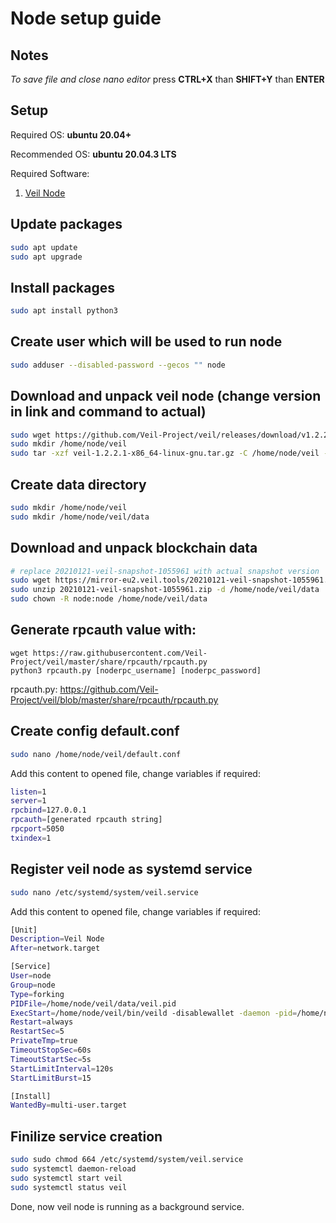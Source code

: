 # Node setup guide
## Notes
*To save file and close nano editor* press **CTRL+X** than **SHIFT+Y** than **ENTER**

## Setup
Required OS: **ubuntu 20.04+**

Recommended OS: **ubuntu 20.04.3 LTS**

Required Software:
1. [Veil Node](https://github.com/Veil-Project/veil)

## Update packages
```bash
sudo apt update
sudo apt upgrade
```
## Install packages
```bash
sudo apt install python3
```
## Create user which will be used to run node
```bash
sudo adduser --disabled-password --gecos "" node
```
## Download and unpack veil node (change version in link and command to actual)
```bash
sudo wget https://github.com/Veil-Project/veil/releases/download/v1.2.2.1/veil-1.2.2.1-x86_64-linux-gnu.tar.gz
sudo mkdir /home/node/veil
sudo tar -xzf veil-1.2.2.1-x86_64-linux-gnu.tar.gz -C /home/node/veil --strip-components 1
```
## Create data directory
```bash
sudo mkdir /home/node/veil
sudo mkdir /home/node/veil/data
```
## Download and unpack blockchain data
```bash
# replace 20210121-veil-snapshot-1055961 with actual snapshot version
sudo wget https://mirror-eu2.veil.tools/20210121-veil-snapshot-1055961.zip
sudo unzip 20210121-veil-snapshot-1055961.zip -d /home/node/veil/data
sudo chown -R node:node /home/node/veil/data
```
## Generate **rpcauth** value with:
```
wget https://raw.githubusercontent.com/Veil-Project/veil/master/share/rpcauth/rpcauth.py
python3 rpcauth.py [noderpc_username] [noderpc_password]
```
rpcauth.py: https://github.com/Veil-Project/veil/blob/master/share/rpcauth/rpcauth.py
## Create config default.conf
```bash
sudo nano /home/node/veil/default.conf
```
Add this content to opened file, change variables if required:
```bash
listen=1
server=1
rpcbind=127.0.0.1
rpcauth=[generated rpcauth string]
rpcport=5050
txindex=1
```

## Register veil node as systemd service
```bash
sudo nano /etc/systemd/system/veil.service
```
Add this content to opened file, change variables if required:
```bash
[Unit]
Description=Veil Node
After=network.target

[Service]
User=node
Group=node
Type=forking
PIDFile=/home/node/veil/data/veil.pid
ExecStart=/home/node/veil/bin/veild -disablewallet -daemon -pid=/home/node/veil/data/veil.pid -conf=/home/node/veil/default.conf -datadir=/home/node/veil/data -txindex
Restart=always
RestartSec=5
PrivateTmp=true
TimeoutStopSec=60s
TimeoutStartSec=5s
StartLimitInterval=120s
StartLimitBurst=15

[Install]
WantedBy=multi-user.target
```

## Finilize service creation
```bash
sudo sudo chmod 664 /etc/systemd/system/veil.service
sudo systemctl daemon-reload
sudo systemctl start veil
sudo systemctl status veil
```

Done, now veil node is running as a background service.